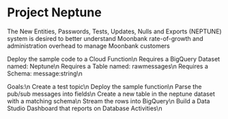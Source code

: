 # Project Neptune
The New Entities, Passwords, Tests, Updates, Nulls and Exports (NEPTUNE) system is desired to better understand Moonbank rate-of-growth and administration overhead to manage Moonbank customers

Deploy the sample code to a Cloud Function\n
Requires a BigQuery Dataset named: Neptune\n
Requires a Table named: rawmessages\n
Requires a Schema:  message:string\n

Goals:\n
Create a test topic\n
Deploy the sample function\n
Parse the pub/sub messages into fields\n
Create a new table in the neptune dataset with a matching schema\n
Stream the rows into BigQuery\n
Build a Data Studio Dashboard that reports on Database Activities\n


